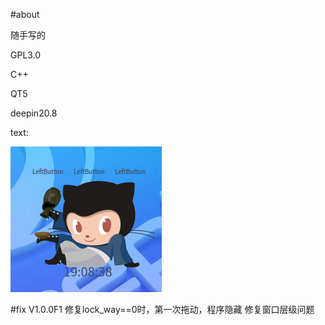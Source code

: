 #about

随手写的

GPL3.0

C++

QT5

deepin20.8

text:

![text](text.png)

#fix V1.0.0F1
修复lock_way==0时，第一次拖动，程序隐藏
修复窗口层级问题
